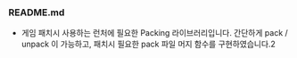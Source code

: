 ### README.md

 - 게임 패치시 사용하는 런처에 필요한 Packing 라이브러리입니다. 간단하게 pack / unpack 이 가능하고, 패치시 필요한 pack 파일 머지 함수를 구현하였습니다.2